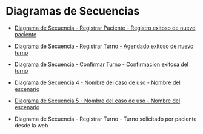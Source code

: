 # Diagramas de Secuencias

* [Diagrama de Secuencia - Registrar Paciente - Registro exitoso de nuevo paciente](https://drive.google.com/file/d/1NilF_v3ck8p4PiNggSgZYnLFuHpjqIML/view?usp=sharing)
* [Diagrama de Secuencia - Registrar Turno - Agendado exitoso de nuevo turno](https://drive.google.com/file/d/18tVZBXjOD3m-DCcsqC9CCrCp87CAW-cA/view?usp=sharing)
* [Diagrama de Secuencia - Confirmar Turno - Confirmacion exitosa del turno](https://drive.google.com/file/d/1fs6rmqPcQxBmA1-DBAEvT8n196AxqSVd/view?usp=sharing)
* [Diagrama de Secuencia 4 - Nombre del caso de uso - Nombre del escenario]()
* [Diagrama de Secuencia 5 - Nombre del caso de uso - Nombre del escenario]()

* Diagrama de Secuencia - Registrar Turno - Turno solicitado por paciente desde la web
